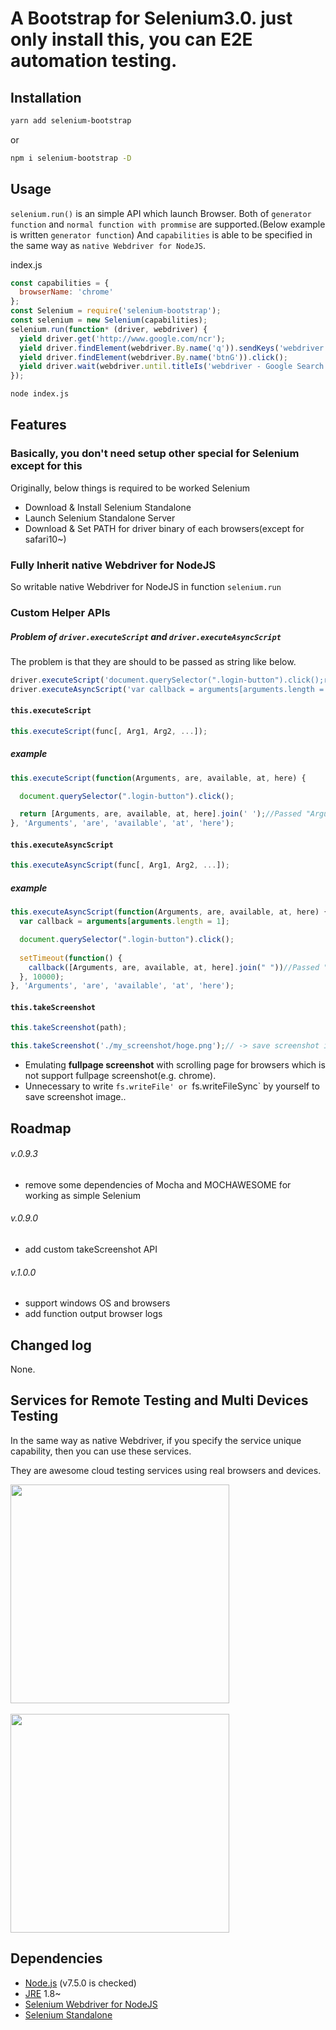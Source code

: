 # A Bootstrap for Selenium3.0. just only install this, you can E2E automation testing.

## Installation
```sh
yarn add selenium-bootstrap
```
or
```sh
npm i selenium-bootstrap -D
```

## Usage

`selenium.run()` is an simple API which launch Browser. Both of `generator function` and `normal function with prommise` are supported.(Below example is written `generator function`) 
And `capabilities` is able to be specified in the same way as `native Webdriver for NodeJS`.

index.js
```js
const capabilities = {
  browserName: 'chrome'
};
const Selenium = require('selenium-bootstrap');
const selenium = new Selenium(capabilities);
selenium.run(function* (driver, webdriver) {
  yield driver.get('http://www.google.com/ncr');
  yield driver.findElement(webdriver.By.name('q')).sendKeys('webdriver');
  yield driver.findElement(webdriver.By.name('btnG')).click();
  yield driver.wait(webdriver.until.titleIs('webdriver - Google Search'), 5000);
});
```
```sh
node index.js
```

## Features

### Basically, you don't need setup other special for Selenium except for this
Originally, below things is required to be worked Selenium

- Download & Install Selenium Standalone
- Launch Selenium Standalone Server
- Download & Set PATH for driver binary of each browsers(except for safari10~)

### Fully Inherit native Webdriver for NodeJS
So writable native Webdriver for NodeJS in function `selenium.run`

### Custom Helper APIs

##### Problem of `driver.executeScript` and `driver.executeAsyncScript`
The problem is that they are should to be passed as string like below.

```js
driver.executeScript('document.querySelector(".login-button").click();return [Arguments, are, available, at, here].join(" ");');
driver.executeAsyncScript('var callback = arguments[arguments.length = 1];document.querySelector(".login-button").click();setTimeout(function() {callback([Arguments, are, available, at, here].join(" "))}, 10000);')
```

#### `this.executeScript`

```js
this.executeScript(func[, Arg1, Arg2, ...]);
```

##### example
```js
this.executeScript(function(Arguments, are, available, at, here) {

  document.querySelector(".login-button").click();

  return [Arguments, are, available, at, here].join(' ');//Passed "Arguments are available at here;"
}, 'Arguments', 'are', 'available', 'at', 'here');
```

#### `this.executeAsyncScript`

```js
this.executeAsyncScript(func[, Arg1, Arg2, ...]);
```

##### example
```js
this.executeAsyncScript(function(Arguments, are, available, at, here) {
  var callback = arguments[arguments.length = 1];

  document.querySelector(".login-button").click();
 
  setTimeout(function() {
    callback([Arguments, are, available, at, here].join(" "))//Passed "Arguments are available at here;"
  }, 10000);
}, 'Arguments', 'are', 'available', 'at', 'here');
```

#### `this.takeScreenshot`

```js
this.takeScreenshot(path);
```

```js
this.takeScreenshot('./my_screenshot/hoge.png');// -> save screenshot into specified path
```

- Emulating **fullpage screenshot** with scrolling page for browsers which is not support fullpage screenshot(e.g. chrome).
- Unnecessary to write `fs.writeFile' or `fs.writeFileSync` by yourself to save screenshot image..


## Roadmap

###### v.0.9.3

- remove some dependencies of Mocha and MOCHAWESOME for working as simple Selenium

###### v.0.9.0

- add custom takeScreenshot API

###### v.1.0.0

- support windows OS and browsers
- add function output browser logs

## Changed log

None.


## Services for Remote Testing and Multi Devices Testing

In the same way as native Webdriver, if you specify the service unique capability, then you can use these services.

They are awesome cloud testing services using real browsers and devices.

<a href="https://www.browserstack.com/"><img src="https://style-validator.io/img/browserstack-logo.svg" width="350" style="vertical-align: middle;"></a><br>
<br>
<a href="https://saucelabs.com/"><img src="https://saucelabs.com/content/images/logo@2x.png" width="350" style="vertical-align: middle;"></a><br>


## Dependencies
- [Node.js](https://nodejs.org/) (v7.5.0 is checked)
- [JRE](https://java.com/ja/download/) 1.8~
- [Selenium Webdriver for NodeJS](https://www.npmjs.com/package/selenium-webdriver)
- [Selenium Standalone](https://www.npmjs.com/package/selenium-standalone)
